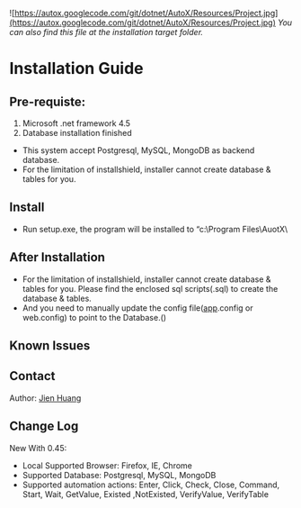 ![https://autox.googlecode.com/git/dotnet/AutoX/Resources/Project.jpg](https://autox.googlecode.com/git/dotnet/AutoX/Resources/Project.jpg) _You can also find this file at the installation target folder._
# Installation Guide #
## Pre-requiste: ##
1. Microsoft .net framework 4.5
2. Database installation finished
  * This system accept Postgresql, MySQL, MongoDB as backend database.
  * For the limitation of installshield, installer cannot create database & tables for you.
## Install ##
  * Run setup.exe, the program will be installed to “c:\Program Files\AuotX\
## After Installation ##
  * For the limitation of installshield, installer cannot create database & tables for you. Please find the enclosed sql scripts(.sql) to create the database & tables.
  * And you need to manually update the config file([app](app.md).config or web.config) to point to the Database.()
## Known Issues ##
## Contact ##
Author: [Jien Huang](mailto:huangjien@gmail.com)
## Change Log ##
New With 0.45:
  * Local Supported Browser: Firefox, IE, Chrome
  * Supported Database: Postgresql, MySQL, MongoDB
  * Supported automation actions: Enter, Click, Check, Close, Command, Start, Wait, GetValue, Existed ,NotExisted, VerifyValue, VerifyTable